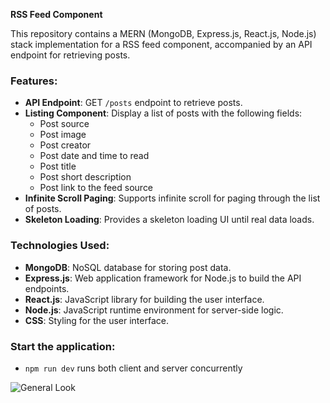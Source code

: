 **RSS Feed Component**

This repository contains a MERN (MongoDB, Express.js, React.js, Node.js) stack implementation for a RSS feed component, accompanied by an API endpoint for retrieving posts.

### Features:

- **API Endpoint**: GET `/posts` endpoint to retrieve posts.
- **Listing Component**: Display a list of posts with the following fields:
  - Post source
  - Post image
  - Post creator
  - Post date and time to read
  - Post title
  - Post short description
  - Post link to the feed source
- **Infinite Scroll Paging**: Supports infinite scroll for paging through the list of posts.
- **Skeleton Loading**: Provides a skeleton loading UI until real data loads.

### Technologies Used:

- **MongoDB**: NoSQL database for storing post data.
- **Express.js**: Web application framework for Node.js to build the API endpoints.
- **React.js**: JavaScript library for building the user interface.
- **Node.js**: JavaScript runtime environment for server-side logic.
- **CSS**: Styling for the user interface.

### Start the application:
   - `npm run dev` runs both client and server concurrently


![General Look](general_look.png)
